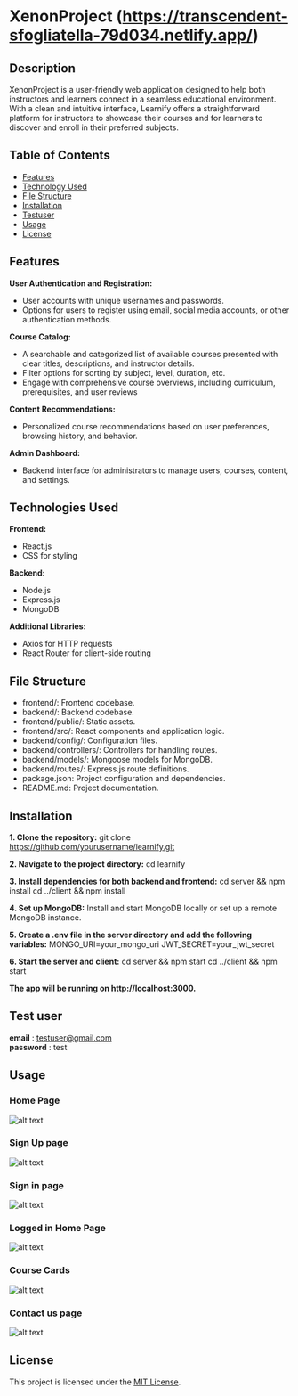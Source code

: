 # XenonProject (https://transcendent-sfogliatella-79d034.netlify.app/)

## Description

XenonProject is a user-friendly web application designed to help both instructors and learners connect in a seamless educational environment. With a clean and intuitive interface, Learnify offers a straightforward platform for instructors to showcase their courses and for learners to discover and enroll in their preferred subjects.

## Table of Contents

- [Features](#features)
- [Technology Used](technology-used)
- [File Structure](#file-structure)
- [Installation](#installation)
- [Testuser](#testuser)
- [Usage](#usage)
- [License](#license)

## Features

**User Authentication and Registration:**
- User accounts with unique usernames and passwords.
- Options for users to register using email, social media accounts, or other authentication methods.

**Course Catalog:**
- A searchable and categorized list of available courses presented with clear titles, descriptions, and instructor details.
- Filter options for sorting by subject, level, duration, etc.
- Engage with comprehensive course overviews, including curriculum, prerequisites, and user reviews

**Content Recommendations:**
- Personalized course recommendations based on user preferences, browsing history, and behavior.

**Admin Dashboard:**
- Backend interface for administrators to manage users, courses, content, and settings.

## Technologies Used
**Frontend:**
- React.js
- CSS for styling
  
**Backend:**
- Node.js
- Express.js
- MongoDB

**Additional Libraries:**
- Axios for HTTP requests
- React Router for client-side routing
  
## File Structure

- frontend/: Frontend codebase.
- backend/: Backend codebase.
- frontend/public/: Static assets.
- frontend/src/: React components and application logic.
- backend/config/: Configuration files.
- backend/controllers/: Controllers for handling routes.
- backend/models/: Mongoose models for MongoDB.
- backend/routes/: Express.js route definitions.
- package.json: Project configuration and dependencies.
- README.md: Project documentation.

## Installation

**1. Clone the repository:**
git clone https://github.com/yourusername/learnify.git

**2. Navigate to the project directory:**
cd learnify

**3. Install dependencies for both backend and frontend:**
cd server && npm install
cd ../client && npm install

**4. Set up MongoDB:**
Install and start MongoDB locally or set up a remote MongoDB instance.

**5. Create a .env file in the server directory and add the following variables:**
MONGO_URI=your_mongo_uri
JWT_SECRET=your_jwt_secret

**6. Start the server and client:**
cd server && npm start
cd ../client && npm start

**The app will be running on http://localhost:3000.**

## Test user

**email** : testuser@gmail.com  
**password** : test

## Usage
### Home Page
![alt text](frontend/public/images/S1.png)

### Sign Up page
![alt text](frontend/public/images/S2.png)

### Sign in page
![alt text](frontend/public/images/S3.png)

### Logged in Home Page
![alt text](frontend/public/images/S4.png)

### Course Cards
![alt text](frontend/public/images/S5.png)

### Contact us page
![alt text](frontend/public/images/S6.png)
  
## License
This project is licensed under the [MIT License](MIT-License).

